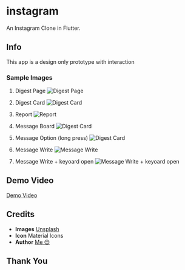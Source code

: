 # instagram

An Instagram Clone in Flutter.

## Info
This app is a design only prototype with interaction

### Sample Images

1. Digest Page 
![Digest Page](samples/digest_page.jpg)

2. Digest Card
![Digest Card](samples/digest_card_options.jpg)

3. Report
![Report](samples/report.jpg)

4. Message Board
![Digest Card](samples/message_board.jpg)

5. Message Option (long press)
![Digest Card](samples/message_options.jpg)

6. Message Write
![Message Write](samples/write_message.jpg)

7. Message Write + keyoard open
![Message Write + keyoard open](samples/open_keyboard_message.jpg)


## Demo Video

[Demo Video](samples/demo_video.mp4)


## Credits
- **Images** [Unsplash](https://www.unsplash.com)
- **Icon** Material Icons
- **Author** [Me 😊](https://github.com/raj457036)

## Thank You

